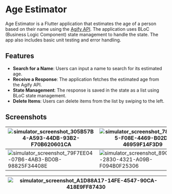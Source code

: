 # Age Estimator

Age Estimator is a Flutter application that estimates the age of a person based on their name using the [Agify API](https://agify.io/). The application uses BLoC (Business Logic Component) state management to handle the state. The app also includes basic unit testing and error handling.

## Features

- **Search for a Name**: Users can input a name to search for its estimated age.
- **Receive a Response**: The application fetches the estimated age from the Agify API.
- **State Management**: The response is saved in the state as a list using BLoC state management.
- **Delete Items**: Users can delete items from the list by swiping to the left.

## Screenshots

| ![simulator_screenshot_305B57B4-A593-44DB-93B2-F70B620601CA](https://github.com/y0mauro/AgeEstimator/assets/73178418/c5a9cbc5-8fa7-4a12-8b3d-0507ba979b30) | ![simulator_screenshot_784A3E65-F08E-4469-B02D-46959F14F3D9](https://github.com/y0mauro/AgeEstimator/assets/73178418/17029d01-ad52-4774-ad11-11e33edd5ae4) |
|------------------------------------------------------------------------------------------------------------------|------------------------------------------------------------------------------------------------------------------|
| ![simulator_screenshot_79F7EE04-07B6-4AB3-BD0B-98825F34408E](https://github.com/y0mauro/AgeEstimator/assets/73178418/b55364c7-5da5-45c2-af79-67b049b12707) | ![simulator_screenshot_89CF06BB-2830-4321-A09B-F094B0F25306](https://github.com/y0mauro/AgeEstimator/assets/73178418/40c33058-8d3c-49ed-8bba-71f09ce40716) |

| ![simulator_screenshot_A1D88A17-14FE-4547-90CA-418E9FF87430](https://github.com/y0mauro/AgeEstimator/assets/73178418/7bb9cbf8-6028-453b-9e22-7974b19beecf) |
|------------------------------------------------------------------------------------------------------------------|
